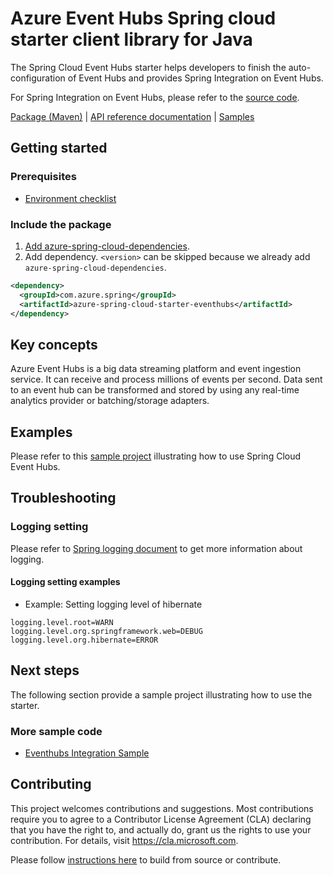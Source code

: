 # Azure Event Hubs Spring cloud starter client library for Java

The Spring Cloud Event Hubs starter helps developers to finish the auto-configuration of Event Hubs and provides Spring Integration on Event Hubs.

For Spring Integration on Event Hubs, please refer to the [source code][source_code].

[Package (Maven)][package] | [API reference documentation][refdocs] | [Samples][sample]

## Getting started

### Prerequisites
- [Environment checklist][environment_checklist]

### Include the package
1. [Add azure-spring-cloud-dependencies].
1. Add dependency. `<version>` can be skipped because we already add `azure-spring-cloud-dependencies`.
```xml
<dependency>
  <groupId>com.azure.spring</groupId>
  <artifactId>azure-spring-cloud-starter-eventhubs</artifactId>
</dependency>
```

## Key concepts
Azure Event Hubs is a big data streaming platform and event ingestion service. It can receive and process millions of events per second. Data sent to an event hub can be transformed and stored by using any real-time analytics provider or batching/storage adapters.

## Examples
Please refer to this [sample project][sample] illustrating how to use Spring Cloud Event Hubs.

## Troubleshooting
### Logging setting
Please refer to [Spring logging document][spring_logging_document] to get more information about logging.

#### Logging setting examples
- Example: Setting logging level of hibernate
```properties
logging.level.root=WARN
logging.level.org.springframework.web=DEBUG
logging.level.org.hibernate=ERROR
```

## Next steps

The following section provide a sample project illustrating how to use the starter.
### More sample code
- [Eventhubs Integration Sample][sample]

## Contributing
This project welcomes contributions and suggestions.  Most contributions require you to agree to a Contributor License Agreement (CLA) declaring that you have the right to, and actually do, grant us the rights to use your contribution. For details, visit https://cla.microsoft.com.

Please follow [instructions here][contributing_md] to build from source or contribute.

<!-- Link -->
[package]: https://mvnrepository.com/artifact/com.azure.spring/azure-spring-cloud-starter-eventhubs
[refdocs]: https://azure.github.io/azure-sdk-for-java/springcloud.html#azure-spring-cloud-autoconfigure
[sample]: https://github.com/Azure-Samples/azure-spring-boot-samples/tree/tag_azure-spring-boot_3.6.0/eventhubs/azure-spring-integration-sample-eventhubs
[spring_logging_document]: https://docs.spring.io/spring-boot/docs/current/reference/html/features.html#boot-features-logging
[contributing_md]: https://github.com/Azure/azure-sdk-for-java/tree/main/sdk/spring/CONTRIBUTING.md
[source_code]: https://github.com/Azure/azure-sdk-for-java/tree/main/sdk/spring/azure-spring-integration-eventhubs
[environment_checklist]: https://github.com/Azure/azure-sdk-for-java/blob/main/sdk/spring/ENVIRONMENT_CHECKLIST.md#ready-to-run-checklist
[Add azure-spring-cloud-dependencies]: https://github.com/Azure/azure-sdk-for-java/blob/main/sdk/spring/AZURE_SPRING_BOMS_USAGE.md#add-azure-spring-cloud-dependencies

